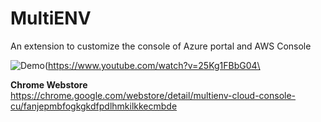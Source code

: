 # MultiENV

An extension to customize the console of Azure portal and AWS Console

![Demo](https://img.youtube.com/vi/25Kg1FBbG04/0.jpg)(https://www.youtube.com/watch?v=25Kg1FBbG04\

**Chrome Webstore**\
https://chrome.google.com/webstore/detail/multienv-cloud-console-cu/fanjepmbfogkgkdfpdlhmkilkkecmbde

